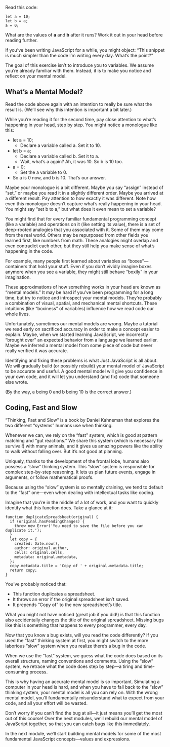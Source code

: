
Read this code:
```
let a = 10;
let b = a;
a = 0;
```
What are the values of **a** and **b** after it runs? Work it out in your head before reading further.

If you’ve been writing JavaScript for a while, you might object: “This snippet is much simpler than the code I’m writing every day. What’s the point?”

The goal of this exercise isn’t to introduce you to variables. We assume you’re already familiar with them. Instead, it is to make you notice and reflect on your mental model.

## What’s a Mental Model?
Read the code above again with an intention to really be sure what the result is. (We’ll see why this intention is important a bit later.)

While you’re reading it for the second time, pay close attention to what’s happening in your head, step by step. You might notice a monologue like this:
- let a = 10;
  - Declare a variable called a. Set it to 10.
- let b = a;
  - Declare a variable called b. Set it to a.
  - Wait, what’s a again? Ah, it was 10. So b is 10 too.
- a = 0;
  - Set the a variable to 0.
- So a is 0 now, and b is 10. That’s our answer.  

Maybe your monologue is a bit different. Maybe you say “assign” instead of “set,” or maybe you read it in a slightly different order. Maybe you arrived at a different result. Pay attention to how exactly it was different. Note how even this monologue doesn’t capture what’s really happening in your head. You might say “set b to a,” but what does it even mean to set a variable?

You might find that for every familiar fundamental programming concept (like a variable) and operations on it (like setting its value), there is a set of deep-rooted analogies that you associated with it. Some of them may come from the real world. Others may be repurposed from other fields you learned first, like numbers from math. These analogies might overlap and even contradict each other, but they still help you make sense of what’s happening in the code.

For example, many people first learned about variables as “boxes”—containers that hold your stuff. Even if you don’t vividly imagine boxes anymore when you see a variable, they might still behave “boxily” in your imagination.

These approximations of how something works in your head are known as “mental models.” It may be hard if you’ve been programming for a long time, but try to notice and introspect your mental models. They’re probably a combination of visual, spatial, and mechanical mental shortcuts. These intuitions (like “boxiness” of variables) influence how we read code our whole lives.

Unfortunately, sometimes our mental models are wrong. Maybe a tutorial we read early on sacrificed accuracy in order to make a concept easier to explain. Maybe, when we started learning JavaScript, we incorrectly “brought over” an expected behavior from a language we learned earlier. Maybe we inferred a mental model from some piece of code but never really verified it was accurate.

Identifying and fixing these problems is what Just JavaScript is all about. We will gradually build (or possibly rebuild) your mental model of JavaScript to be accurate and useful. A good mental model will give you confidence in your own code, and it will let you understand (and fix) code that someone else wrote.

(By the way, a being 0 and b being 10 is the correct answer.)

## Coding, Fast and Slow
“Thinking, Fast and Slow” is a book by Daniel Kahneman that explores the two different “systems” humans use when thinking.

Whenever we can, we rely on the “fast” system, which is good at pattern matching and “gut reactions.” We share this system (which is necessary for survival!) with many animals, and it gives us amazing powers like the ability to walk without falling over. But it’s not good at planning.

Uniquely, thanks to the development of the frontal lobe, humans also possess a “slow” thinking system. This “slow” system is responsible for complex step-by-step reasoning. It lets us plan future events, engage in arguments, or follow mathematical proofs.

Because using the “slow” system is so mentally draining, we tend to default to the “fast” one—even when dealing with intellectual tasks like coding.

Imagine that you’re in the middle of a lot of work, and you want to quickly identify what this function does. Take a glance at it:
```
function duplicateSpreadsheet(original) {
  if (original.hasPendingChanges) {
    throw new Error('You need to save the file before you can duplicate it.');
  }
  let copy = {
    created: Date.now(),
    author: original.author,
    cells: original.cells,
    metadata: original.metadata,
  };
  copy.metadata.title = 'Copy of ' + original.metadata.title;
  return copy;
}
```
You’ve probably noticed that:
- This function duplicates a spreadsheet.
- It throws an error if the original spreadsheet isn’t saved.
- It prepends “Copy of” to the new spreadsheet’s title.  

What you might not have noticed (great job if you did!) is that this function also accidentally changes the title of the original spreadsheet. Missing bugs like this is something that happens to every programmer, every day.

Now that you know a bug exists, will you read the code differently? If you used the “fast” thinking system at first, you might switch to the more laborious “slow” system when you realize there’s a bug in the code.

When we use the “fast” system, we guess what the code does based on its overall structure, naming conventions and comments. Using the “slow” system, we retrace what the code does step by step—a tiring and time-consuming process.

This is why having an accurate mental model is so important. Simulating a computer in your head is hard, and when you have to fall back to the “slow” thinking system, your mental model is all you can rely on. With the wrong mental model, you’ll fundamentally misunderstand what to expect from your code, and all your effort will be wasted.

Don’t worry if you can’t find the bug at all—it just means you’ll get the most out of this course! Over the next modules, we’ll rebuild our mental model of JavaScript together, so that you can catch bugs like this immediately.

In the next module, we’ll start building mental models for some of the most fundamental JavaScript concepts—values and expressions.
